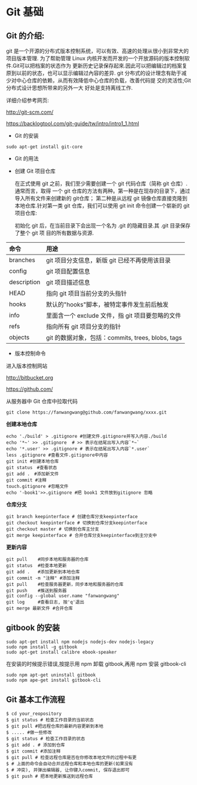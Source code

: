 # Git 基础


## Git 的介绍:

git 是一个开源的分布式版本控制系统，可以有效、高速的处理从很小到非常大的项目版本管理.
为了帮助管理 Linux 内核开发而开发的一个开放源码的版本控制软件.Git可以把档案的状态作为
更新历史记录保存起來.因此可以把编辑过的档案复原到以前的状态，也可以显示编辑过內容的差异.
git 分布式的设计理念有助于减少对中心仓库的依赖，从而有效降低中心仓库的负载，改善代码提
交的灵活性;Git分布式设计思想所带来的另外一大
好处是支持离线工作.

详细介绍参考网页:

http://git-scm.com/

https://backlogtool.com/git-guide/tw/intro/intro1_1.html

* Git 的安装

```
sudo apt-get install git-core
```
* Git 的用法

* 创建 Git 项目仓库 

   在正式使用 git 之前，我们至少需要创建一个 git 代码仓库（简称 git 仓库）.通常而言，取得
一个 git 仓库的方法有两种。第一种是在现存的目录下，通过导入所有文件来创建新的 git仓库；
第二种是从远程 git 镜像仓库直接克隆到本地仓库.针对第一类 git 仓库，我们可以使用 git init 
命令创建一个崭新的 git 项目仓库:

  初始化 git 后，在当前目录下会出现一个名为 .git 的隐藏目录.其 .git 目录保存了整个 git 项
目的所有数据与资源.


|命令           |用途                                                 |
|:-------        |:--------                                            |
|branches       |git 项目分支信息，新版 git 已经不再使用该目录        |
|config         |git 项目配置信息                                     |
|description    |git 项目描述信息                                     |
|HEAD 	        |指向 git 项目当前分支的头指针                        |
|hooks 	        |默认的"hooks"脚本，被特定事件发生前后触发            |
|info 	        |里面含一个 exclude 文件，指 git 项目要忽略的文件     |
|refs 	        |指向所有 git 项目分支的指针                          |
|objects        |git 的数据对象，包括：commits, trees, blobs, tags    |

* 版本控制命令

进入版本控制网站

 http://bitbucket.org

 https://github.com/

 从服务器中 Git 仓库中拉取代码
 ```
 git clone https://fanwangwang@github.com/fanwangwang/xxxx.git
 ```

**创建本地仓库**

```
echo './build' > .gitignore #创建文件.gitignore并写入内容./build
echo '*~' >> .gitignore  # >> 表示在结尾出写入内容`*~`
echo '*.user' >> .gitignore # 表示在结尾出写入内容`*.user`
less .gitignore #查看文件.gitignore中内容
git init #创建本地仓库
git status　#查看状态
git add .　#添加新文件
git commit #注释
touch.gitignore #忽略文件
echo '-book1'>>.gitignore #把 book1 文件放到gitignore 忽略
```

**仓库分支**
```
git branch keepinterface # 创建仓库分支keepinterface
git checkout keepinterface # 切换到仓库分支keepinterface
git checkout master # 切换到仓库主分支
git merge keepinterface # 合并仓库分支keepinterface到主分支中
```

**更新内容**
```
git pull    #同步本地和服务器的仓库 
git status  #检查本地更新
git add .   #添加更新到本地仓库
git commit -m "注释" #添加注释
git pull    #检查服务器更新，同步本地和服务器的仓库
git push    #推送到服务器
git config --global user.name "fanwangwang"
git log     #查看日志, 按'q'退出
git merge 最新文件 #合并仓库
```

## gitbook 的安装

```
sudo apt-get install npm nodejs nodejs-dev nodejs-legacy
sudo npm install -g gitbook
sudo apt-get install calibre ebook-speaker
```
在安装的时候提示错误,按提示用 npm 卸载 gitbook,再用 npm 安装 gitbook-cli

```
sudo npm apt-get uninstall gitbook
sudo npm ape-get install gitbook-cli
```

## Git 基本工作流程

```
$ cd your_reopository
$ git status # 检查工作目录的当前状态
$ git pull #把远程仓库的最新内容更新到本地
$ ..... #做一些修改
$ git status # 检查工作目录的状态
$ git add . # 添加到仓库
$ git commit #添加注释 
$ git pull # 检查远程仓库是否在你修改本地文件的过程中有更
$ # 上面的命令会自动合并远程仓库和本地仓库的更新(如果没有
$ # 冲突), 并弹出编辑器, 让你键入commit, 保存退出即可
$ git push # 把本地更新推送到远程仓库
```
